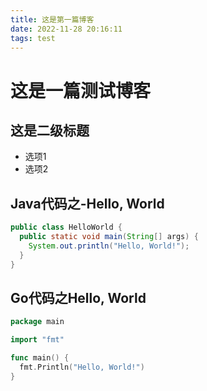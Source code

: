 ```yaml
---
title: 这是第一篇博客
date: 2022-11-28 20:16:11
tags: test
---
```


# 这是一篇测试博客

## 这是二级标题

- 选项1
- 选项2

## Java代码之-Hello, World
```java
public class HelloWorld {
  public static void main(String[] args) {
    System.out.println("Hello, World!");
  }
}
```
## Go代码之Hello, World
```go
package main

import "fmt"

func main() {
  fmt.Println("Hello, World!")
}
```
